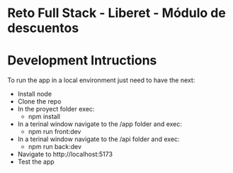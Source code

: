 # Reto Full Stack - Liberet - Módulo de descuentos

# Development Intructions

To run the app in a local environment just need to have the next:

- Install node
- Clone the repo
- In the proyect folder exec:
    - npm install
- In a terinal window navigate to the /app folder and exec:
	- npm run front:dev
- In a terinal window navigate to the /api folder and exec:
	- npm run back:dev
- Navigate to http://localhost:5173
- Test the app
